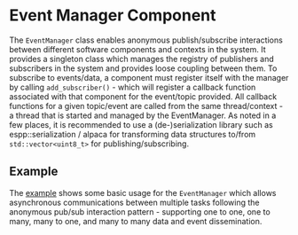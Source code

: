 # Event Manager Component

The `EventManager` class enables anonymous publish/subscribe interactions
between different software components and contexts in the system. It provides a
singleton class which manages the registry of publishers and subscribers in the
system and provides loose coupling between them. To subscribe to events/data, a
component must register itself with the manager by calling `add_subscriber()` -
which will register a callback function associated with that component for the
event/topic provided. All callback functions for a given topic/event are called
from the same thread/context - a thread that is started and managed by the
EventManager. As noted in a few places, it is recommended to use a
(de-)serialization library such as espp::serialization / alpaca for transforming
data structures to/from `std::vector<uint8_t>` for publishing/subscribing.

## Example

The [example](./example) shows some basic usage for the `EventManager` which
allows asynchronous communications between multiple tasks following the
anonymous pub/sub interaction pattern - supporting one to one, one to many, many
to one, and many to many data and event dissemination.
